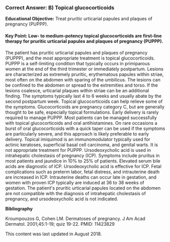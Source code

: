 
### Correct Answer: B) Topical glucocorticoids 

**Educational Objective:** Treat pruritic urticarial papules and plaques of pregnancy (PUPPP).

#### **Key Point:** Low- to medium-potency topical glucocorticoids are first-line therapy for pruritic urticarial papules and plaques of pregnancy (PUPPP).

The patient has pruritic urticarial papules and plaques of pregnancy (PUPPP), and the most appropriate treatment is topical glucocorticoids. PUPPP is a self-limiting condition that typically occurs in primiparous women at the end of the third trimester or immediately postpartum. Lesions are characterized as extremely pruritic, erythematous papules within striae, most often on the abdomen with sparing of the umbilicus. The lesions can be confined to the abdomen or spread to the extremities and torso. If the lesions coalesce, urticarial plaques within striae can be an additional finding. The symptoms typically last 4 to 6 weeks and usually abate by the second postpartum week.
Topical glucocorticoids can help relieve some of the symptoms. Glucocorticoids are pregnancy category C, but are generally thought to be safe, especially topical formulations.
Early delivery is rarely required to manage PUPPP. Most patients can be managed successfully with topical glucocorticoids and oral antihistamines. On rare occasions a burst of oral glucocorticoids with a quick taper can be used if the symptoms are particularly severe, and this approach is likely preferable to early delivery.
Topical imiquimod is an immunomodulator typically used for actinic keratoses, superficial basal cell carcinoma, and genital warts. It is not appropriate treatment for PUPPP.
Ursodeoxycholic acid is used in intrahepatic cholestasis of pregnancy (ICP). Symptoms include pruritus in most patients and jaundice in 10% to 25% of patients. Elevated serum bile acids are diagnostic of ICP. Ursodeoxycholic acid is effective for ICP. Fetal complications such as preterm labor, fetal distress, and intrauterine death are increased in ICP. Intrauterine deaths can occur late in gestation, and women with proven ICP typically are induced at 36 to 38 weeks of gestation. The patient's pruritic urticarial papules located on the abdomen are not compatible with the diagnosis of intrahepatic cholestasis of pregnancy, and ursodeoxycholic acid is not indicated.

**Bibliography**

Kroumpouzos G, Cohen LM. Dermatoses of pregnancy. J Am Acad Dermatol. 2001;45:1-19; quiz 19-22. PMID: 11423829

This content was last updated in August 2018.